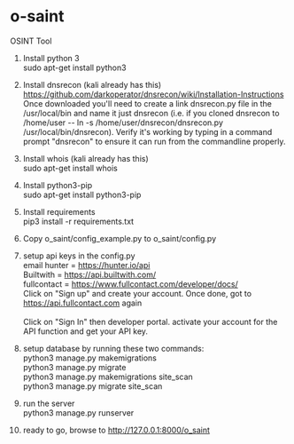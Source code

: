 # o-saint
OSINT Tool

1) Install python 3</br>
    sudo apt-get install python3
    
2) Install dnsrecon (kali already has this)</br>
    https://github.com/darkoperator/dnsrecon/wiki/Installation-Instructions
    Once downloaded you'll need to create a link dnsrecon.py file in the /usr/local/bin and name it just dnsrecon (i.e. if you cloned dnsrecon to /home/user -- ln -s /home/user/dnsrecon/dnsrecon.py /usr/local/bin/dnsrecon). Verify it's working by typing in a command prompt "dnsrecon" to ensure it can run from the commandline properly.

3) Install whois (kali already has this)</br>
    sudo apt-get install whois
    
4) Install python3-pip</br>
  sudo apt-get install python3-pip
  
5) Install requirements</br>
    pip3 install -r requirements.txt

6) Copy o_saint/config_example.py to o_saint/config.py

7) setup api keys in the config.py</br>
    email hunter = https://hunter.io/api</br>
    Builtwith = https://api.builtwith.com/</br>
    fullcontact = https://www.fullcontact.com/developer/docs/</br>
	Click on "Sign up" and create your account. Once done, got to https://api.fullcontact.com again</br>    
	Click on "Sign In" then developer portal. activate your account for the API function and get your API key.
    
8) setup database by running these two commands:</br>
    python3 manage.py makemigrations</br>
    python3 manage.py migrate</br>
    python3 manage.py makemigrations site_scan</br>
    python3 manage.py migrate site_scan
    
9) run the server</br>
    python3 manage.py runserver
    
10) ready to go, browse to http://127.0.0.1:8000/o_saint
